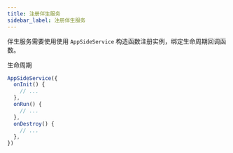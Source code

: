 ```yaml
---
title: 注册伴生服务
sidebar_label: 注册伴生服务
---
```


伴生服务需要使用使用 `AppSideService` 构造函数注册实例，绑定生命周期回调函数。

生命周期

```js title="index.js"
AppSideService({
  onInit() {
    // ...
  },
  onRun() {
    // ...
  },
  onDestroy() {
    // ...
  },
})
```
